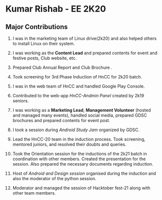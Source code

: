 # Kumar Rishab - EE 2K20

## Major Contributions

1. I was in the marketing team of Linux drive(2k20) and also helped others to install Linux on their system.

2. I was working as the **Content Lead** and prepared contents for event and festive posts, Club website, etc.

3. Prepared Club Annual Report and Club Brochure .

4. Took screening for 3rd Phase Induction of HnCC for 2k20 batch.

5. I was in the web team of HnCC and handled Google Play Console.

6. Contributed to the web-app _HnCC-Andmin Panel_ created by 2k19 seniors.

7. I was working as a **Marketing Lead**, **Management Volunteer** (hosted and managed many events), handled social media, prepared GDSC brochures and prepared contents for event post.

8. I took a session during _Android Study Jam_ organized by GDSC.

9. Lead the HnCC-20 team in the induction process. Took screening, mentored juniors, and resolved their doubts and queries.

10. Took the Orientation session for the inductions of the 2k21 batch in coordination with other members. Created the presentation for the session. Also prepared the necessary documents regarding induction.

11. Host of _Android and Design session_ organised during the induction and also the moderator of the python session.

12. Moderator and managed the session of Hacktober fest-21 along with other team members.
